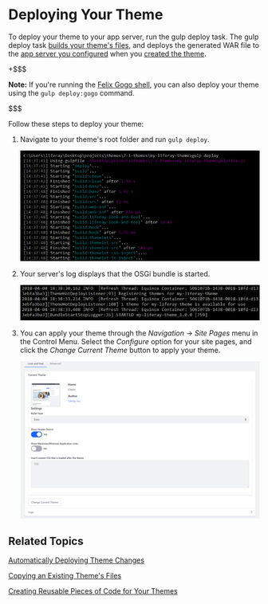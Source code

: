# Deploying Your Theme [](id=deploying-your-theme)

To deploy your theme to your app server, run the gulp deploy task. The gulp 
deploy task 
[builds your theme's files](/develop/tutorials/-/knowledge_base/7-1/building-your-themes-files), 
and deploys the generated WAR file to the 
[app server you configured](/develop/tutorials/-/knowledge_base/7-1/configuring-your-themes-appserver) 
when you 
[created the theme](/develop/tutorials/-/knowledge_base/7-1/creating-themes).

+$$$

**Note:** If you're running the 
[Felix Gogo shell](/develop/reference/-/knowledge_base/7-0/using-the-felix-gogo-shell), 
you can also deploy your theme using the `gulp deploy:gogo` command.

$$$

Follow these steps to deploy your theme:

1.  Navigate to your theme's root folder and run `gulp deploy`.

    ![Figure 1: Run the `gulp deploy` task to build your theme's files and deploy it to your app server.](../../../../images/theme-dev-deploying-themes-gulp-deploy.png)

2.  Your server's log displays that the OSGi bundle is started.

    ![Figure 2: Your server's log notifies you when the theme's bundle has started.](../../../../images/theme-dev-deploying-themes-server-log.png)

3.  You can apply your theme through the *Navigation* &rarr; *Site Pages* 
    menu in the Control Menu. Select the *Configure* option for your site 
    pages, and click the *Change Current Theme* button to apply your theme. 

    ![Figure 3: Run the `gulp deploy` task to build your theme's files and deploy it to your app server.](../../../../images/theme-dev-deploying-themes-install-theme.png)

## Related Topics [](id=related-topics)

[Automatically Deploying Theme Changes](/develop/tutorials/-/knowledge_base/7-1/automatically-deploying-theme-changes)

[Copying an Existing Theme's Files](/develop/tutorials/-/knowledge_base/7-1/copying-an-existing-themes-files)

[Creating Reusable Pieces of Code for Your Themes](/develop/tutorials/-/knowledge_base/7-1/creating-reusable-pieces-of-code-for-your-themes)

